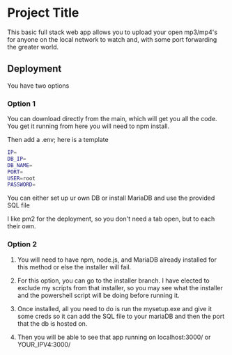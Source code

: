 # Project Title

This basic full stack web app allows you to upload your open mp3/mp4's for anyone on the local network to watch and, with some port forwarding the greater world.

## Deployment

You have two options 

### Option 1

You can download directly from the main, which will get you all the code.
You get it running from here you will need to npm install.

Then add a .env; here is a template
```bash
IP=
DB_IP=
DB_NAME=
PORT=
USER=root
PASSWORD= 
```

You can either set up ur own DB or install MariaDB and use the provided SQL file

I like pm2 for the deployment, so you don't need a tab open, but to each their own.

### Option 2

1. You will need to have npm, node.js, and MariaDB already installed for this method or else the installer will fail. 

2. For this option, you can go to the installer branch.
I have elected to exclude my scripts from that installer, so you may see what the installer and the powershell script will be doing before running it.

3. Once installed, all you need to do is run the mysetup.exe and give it some creds so it can add the SQL file to your mariaDB and then the port that the db is hosted on.

4. Then you will be able to see that app running on localhost:3000/ or YOUR_IPV4:3000/

 
 
